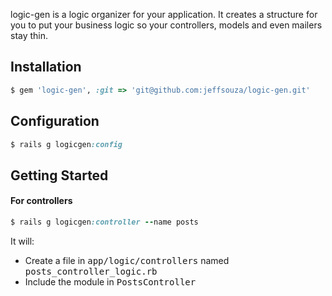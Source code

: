 logic-gen is a logic organizer for your application. It creates a structure for you to put your business logic so your controllers, models and even mailers
stay thin.

## Installation

```ruby
$ gem 'logic-gen', :git => 'git@github.com:jeffsouza/logic-gen.git'
```

## Configuration

```ruby
$ rails g logicgen:config
```

## Getting Started

#### For controllers

```ruby
$ rails g logicgen:controller --name posts
```
It will:
- Create a file in <tt>app/logic/controllers</tt> named <tt>posts_controller_logic.rb</tt>
- Include the module in <tt>PostsController</tt>